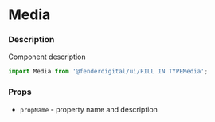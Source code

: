 # Media

### Description
Component description

```js
import Media from '@fenderdigital/ui/FILL IN TYPEMedia';
```

### Props
* `propName` - property name and description 
